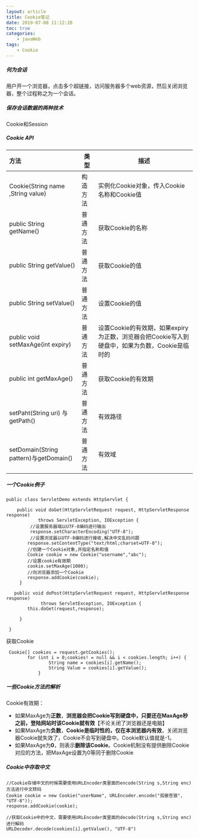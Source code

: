 ```yaml
---
layout: article
title: Cookie笔记
date: 2019-07-08 11:12:20
toc: true
categories:
	- javaWeb
tags:
	- Cookie
---
```


##### 何为会话

用户开一个浏览器，点击多个超链接，访问服务器多个web资源，然后关闭浏览器，整个过程称之为一个会话。<!--more-->

##### 保存会话数据的两种技术

Cookie和Session

##### Cookie API

| 方法                                   | 类型     | 描述                                                         |
| :------------------------------------- | -------- | ------------------------------------------------------------ |
| Cookie(String name ,String value)      | 构造方法 | 实例化Cookie对象，传入Cookie名称和Cookie值                   |
| public String getName()                | 普通方法 | 获取Cookie的名称                                             |
| public String getValue()               | 普通方法 | 获取Cookie的值                                               |
| public String setValue()               | 普通方法 | 设置Cookie的值                                               |
| public void setMaxAge(int expiry)      | 普通方法 | 设置Cookie的有效期，如果expiry为正数，浏览器会把Cookie写入到硬盘中，如果为负数，Cookie是临时的 |
| public int getMaxAge()                 | 普通方法 | 获取Cookie的有效期                                           |
| setPaht(String uri) 与getPath()        | 普通方法 | 有效路径                                                     |
| setDomain(String pattern)与getDomain() | 普通方法 | 有效域                                                       |

##### 一个Cookie例子

```
public class ServletDemo extends HttpServlet {
  
    public void doGet(HttpServletRequest request, HttpServletResponse response)
            throws ServletException, IOException {
 		 //设置服务器端以UTF-8编码进行输出
         response.setCharacterEncoding("UTF-8");
         //设置浏览器以UTF-8编码进行接收,解决中文乱码问题
        response.setContentType("text/html;charset=UTF-8");
        //创建一个Cookie对象,并指定名称和值
        Cookie cookie = new Cookie("username","abc");
        //设置cookie有效期
        cookie.setMaxAge(1000);
        //向浏览器添加一个Cookie
        response.addCookie(cookie);
     }
     
   public void doPost(HttpServletRequest request, HttpServletResponse response)
             throws ServletException, IOException {
		this.doGet(request,response);
		
     }

 }
```

获取Cookie

```
 Cookie[] cookies = request.getCookies();
        for (int i = 0;cookies! = null && i < cookies.length; i++) {
                String name = cookies[i].getName();
                String Value = cookies[i].getValue();
            }
```

##### 一些Cookie方法的解析

Cookie有效期：

- 如果MaxAge为**正数**，**浏览器会把Cookie写到硬盘中，只要还在MaxAge秒之前，登陆网站时该Cookie就有效**【不论关闭了浏览器还是电脑】
- 如果MaxAge为**负数**，**Cookie是临时性的，仅在本浏览器内有效**，关闭浏览器Cookie就失效了，Cookie不会写到硬盘中。Cookie默认值就是-1。
- 如果MaxAge为**0**，则表示**删除该Cookie**。Cookie机制没有提供删除Cookie对应的方法，把MaxAge设置为0等同于删除Cookie

##### Cookie中存取中文

```
//Cookie存储中文的时候需要使用URLEncoder类里面的encode(String s,String enc)方法进行中文转码
Cookie cookie = new Cookie("userName", URLEncoder.encode("孤傲苍狼", "UTF-8"));
response.addCookie(cookie);

//获取Cookie中的中文，需要使用URLEncoder类里面的decode(String s,String enc)进行解码
URLDecoder.decode(cookies[i].getValue(), "UTF-8")
```

